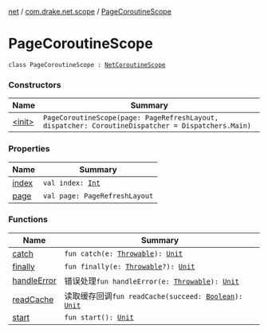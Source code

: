 [net](../../index.md) / [com.drake.net.scope](../index.md) / [PageCoroutineScope](./index.md)

# PageCoroutineScope

`class PageCoroutineScope : `[`NetCoroutineScope`](../-net-coroutine-scope/index.md)

### Constructors

| Name | Summary |
|---|---|
| [&lt;init&gt;](-init-.md) | `PageCoroutineScope(page: PageRefreshLayout, dispatcher: CoroutineDispatcher = Dispatchers.Main)` |

### Properties

| Name | Summary |
|---|---|
| [index](--index--.md) | `val index: `[`Int`](https://kotlinlang.org/api/latest/jvm/stdlib/kotlin/-int/index.html) |
| [page](page.md) | `val page: PageRefreshLayout` |

### Functions

| Name | Summary |
|---|---|
| [catch](catch.md) | `fun catch(e: `[`Throwable`](https://kotlinlang.org/api/latest/jvm/stdlib/kotlin/-throwable/index.html)`): `[`Unit`](https://kotlinlang.org/api/latest/jvm/stdlib/kotlin/-unit/index.html) |
| [finally](finally.md) | `fun finally(e: `[`Throwable`](https://kotlinlang.org/api/latest/jvm/stdlib/kotlin/-throwable/index.html)`?): `[`Unit`](https://kotlinlang.org/api/latest/jvm/stdlib/kotlin/-unit/index.html) |
| [handleError](handle-error.md) | 错误处理`fun handleError(e: `[`Throwable`](https://kotlinlang.org/api/latest/jvm/stdlib/kotlin/-throwable/index.html)`): `[`Unit`](https://kotlinlang.org/api/latest/jvm/stdlib/kotlin/-unit/index.html) |
| [readCache](read-cache.md) | 读取缓存回调`fun readCache(succeed: `[`Boolean`](https://kotlinlang.org/api/latest/jvm/stdlib/kotlin/-boolean/index.html)`): `[`Unit`](https://kotlinlang.org/api/latest/jvm/stdlib/kotlin/-unit/index.html) |
| [start](start.md) | `fun start(): `[`Unit`](https://kotlinlang.org/api/latest/jvm/stdlib/kotlin/-unit/index.html) |
